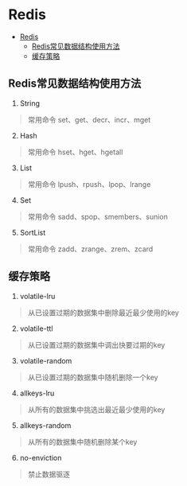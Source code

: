 # Redis
<!-- TOC -->

- [Redis](#redis)
  - [Redis常见数据结构使用方法](#redis%e5%b8%b8%e8%a7%81%e6%95%b0%e6%8d%ae%e7%bb%93%e6%9e%84%e4%bd%bf%e7%94%a8%e6%96%b9%e6%b3%95)
  - [缓存策略](#%e7%bc%93%e5%ad%98%e7%ad%96%e7%95%a5)

<!-- /TOC -->
## Redis常见数据结构使用方法
1. String
> 常用命令 set、get、decr、incr、mget
2. Hash
> 常用命令 hset、hget、hgetall
3. List
> 常用命令 lpush、rpush、lpop、lrange
4. Set
> 常用命令 sadd、spop、smembers、sunion
5. SortList
> 常用命令 zadd、zrange、zrem、zcard

## 缓存策略
1. volatile-lru
> 从已设置过期的数据集中删除最近最少使用的key
2. volatile-ttl
> 从已设置过期的数据集中调出快要过期的key
3. volatile-random
> 从已设置过期的数据集中随机删除一个key
4. allkeys-lru
> 从所有的数据集中挑选出最近最少使用的key
5. allkeys-random
> 从所有的数据集中随机删除某个key
6. no-enviction 
> 禁止数据驱逐


